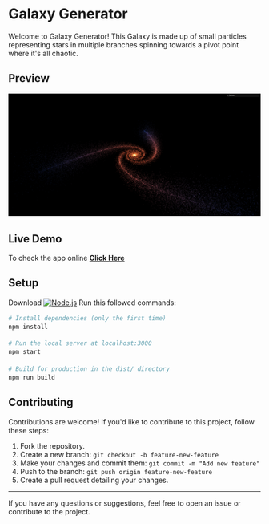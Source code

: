 # Galaxy Generator

Welcome to Galaxy Generator! This Galaxy is made up of small particles representing stars in multiple branches spinning towards a pivot point where it's all chaotic.

## Preview

<img src="/preview/Galaxy Generator Preview Screenshot.png" alt="Galaxy Generator" width="720">

## Live Demo

To check the app online [**Click Here**](https://haunted-house-zk.vercel.app/)

## Setup

Download <a href="https://nodejs.org/en/download/"><img src="https://www.cdnlogo.com/logos/n/88/nodejs.svg" alt="Node.js" width="100"></a>
Run this followed commands:

```bash
# Install dependencies (only the first time)
npm install

# Run the local server at localhost:3000
npm start

# Build for production in the dist/ directory
npm run build
```

## Contributing

Contributions are welcome! If you'd like to contribute to this project, follow these steps:

1. Fork the repository.
2. Create a new branch: `git checkout -b feature-new-feature`
3. Make your changes and commit them: `git commit -m "Add new feature"`
4. Push to the branch: `git push origin feature-new-feature`
5. Create a pull request detailing your changes.

---

If you have any questions or suggestions, feel free to open an issue or contribute to the project.
